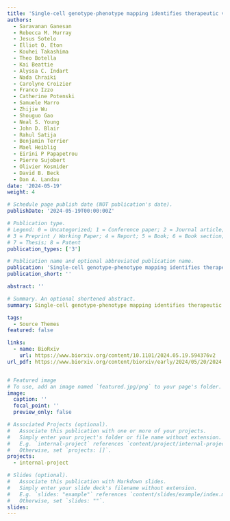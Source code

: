 ```yaml
---
title: 'Single-cell genotype-phenotype mapping identifies therapeutic vulnerabilities in VEXAS syndrome'
authors:
  - Saravanan Ganesan
  - Rebecca M. Murray
  - Jesus Sotelo
  - Elliot O. Eton
  - Kouhei Takashima
  - Theo Botella
  - Kai Beattie
  - Alyssa C. Indart
  - Nada Chraiki
  - Carolyne Croizier
  - Franco Izzo
  - Catherine Potenski
  - Samuele Marro
  - Zhijie Wu
  - Shouguo Gao
  - Neal S. Young
  - John D. Blair
  - Rahul Satija
  - Benjamin Terrier
  - Mael Heiblig
  - Eirini P Papapetrou
  - Pierre Sujobert
  - Olivier Kosmider
  - David B. Beck
  - Dan A. Landau
date: '2024-05-19'
weight: 4

# Schedule page publish date (NOT publication's date).
publishDate: '2024-05-19T00:00:00Z'

# Publication type.
# Legend: 0 = Uncategorized; 1 = Conference paper; 2 = Journal article;
# 3 = Preprint / Working Paper; 4 = Report; 5 = Book; 6 = Book section;
# 7 = Thesis; 8 = Patent
publication_types: ['3']

# Publication name and optional abbreviated publication name.
publication: 'Single-cell genotype-phenotype mapping identifies therapeutic vulnerabilities in VEXAS syndrome'
publication_short: ''

abstract: ''

# Summary. An optional shortened abstract.
summary: Single-cell genotype-phenotype mapping identifies therapeutic vulnerabilities in VEXAS syndrome [Phospho-seq]

tags:
  - Source Themes
featured: false

links:
  - name: BioRxiv
    url: https://www.biorxiv.org/content/10.1101/2024.05.19.594376v2
url_pdf: https://www.biorxiv.org/content/biorxiv/early/2024/05/20/2024.05.19.594376.full.pdf


# Featured image
# To use, add an image named `featured.jpg/png` to your page's folder.
image:
  caption: ''
  focal_point: ''
  preview_only: false

# Associated Projects (optional).
#   Associate this publication with one or more of your projects.
#   Simply enter your project's folder or file name without extension.
#   E.g. `internal-project` references `content/project/internal-project/index.md`.
#   Otherwise, set `projects: []`.
projects:
  - internal-project

# Slides (optional).
#   Associate this publication with Markdown slides.
#   Simply enter your slide deck's filename without extension.
#   E.g. `slides: "example"` references `content/slides/example/index.md`.
#   Otherwise, set `slides: ""`.
slides:
---
```


